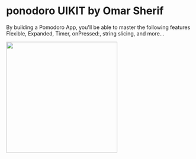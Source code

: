 # ponodoro UIKIT by Omar Sherif

By building a Pomodoro App, you'll be able to master the following features Flexible, Expanded, Timer, onPressed:, string slicing, and more...

<img align="center" src="./ponodoro.png" width="300px" />
